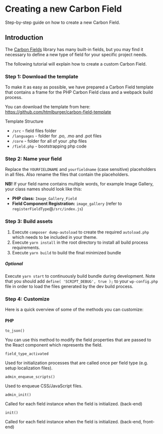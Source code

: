 # Creating a new Carbon Field

Step-by-step guide on how to create a new Carbon Field.

## Introduction

The [Carbon Fields](https://github.com/htmlburger/carbon-fields) library has many built-in fields, but you may find it necessary to define a new type of field for your specific project needs.

The following tutorial will explain how to create a custom Carbon Field.

### Step 1: Download the template

To make it as easy as possible, we have prepared a Carbon Field template that contains a frame for the PHP Carbon Field class and a webpack build process.

You can download the template from here: https://github.com/htmlburger/carbon-field-template

Template Structure

- `/src` - field files folder
- `/languages` - folder for .po, .mo and .pot files
- `/core` - folder for all of your .php files
- `/field.php` - bootstrapping php code

### Step 2: Name your field

Replace the `YOURFIELDNAME` and `yourfieldname` (case sensitive) placeholders in all files. Also rename the files that contain the placeholders.

**NB!** If your field name contains multiple words, for example Image Gallery, your class names should look like this:

* **PHP class:** `Image_Gallery_Field`
* **Field Component Registration:** `image_gallery` (refer to `registerFieldType`@`/src/index.js`)

### Step 3: Build assets

1. Execute `composer dump-autoload` to create the required `autoload.php` which needs to be included in your theme.
1. Execute `yarn install` in the root directory to install all build process requirements.
1. Execute `yarn build` to build the final minimized bundle

##### Optional

Execute `yarn start` to continuously build bundle during development. Note that you should add `define( 'SCRIPT_DEBUG', true );` to your `wp-config.php` file in order to load the files generated by the dev build process.

### Step 4: Customize

Here is a quick overview of some of the methods you can customize:

#### PHP

`to_json()`

You can use this method to modify the field properties that are passed to the React component which represents the field.

`field_type_activated`

Used for initialization processes that are called once per field type (e.g. setup localization files).

`admin_enqueue_scripts()`

Used to enqueue CSS/JavaScript files.

`admin_init()`

Called for each field instance when the field is initialized. (back-end)

`init()`

Called for each field instance when the field is initialized. (back-end, front-end)
